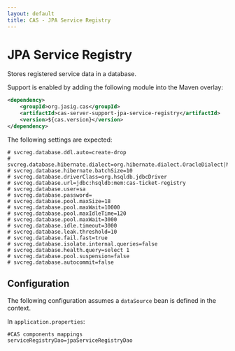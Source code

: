 ```yaml
---
layout: default
title: CAS - JPA Service Registry
---
```


# JPA Service Registry
Stores registered service data in a database.

Support is enabled by adding the following module into the Maven overlay:

```xml
<dependency>
    <groupId>org.jasig.cas</groupId>
    <artifactId>cas-server-support-jpa-service-registry</artifactId>
    <version>${cas.version}</version>
</dependency>
```

The following settings are expected:

```properties
# svcreg.database.ddl.auto=create-drop
# svcreg.database.hibernate.dialect=org.hibernate.dialect.OracleDialect|MySQLInnoDBDialect|HSQLDialect
# svcreg.database.hibernate.batchSize=10
# svcreg.database.driverClass=org.hsqldb.jdbcDriver
# svcreg.database.url=jdbc:hsqldb:mem:cas-ticket-registry
# svcreg.database.user=sa
# svcreg.database.password=
# svcreg.database.pool.maxSize=18
# svcreg.database.pool.maxWait=10000
# svcreg.database.pool.maxIdleTime=120
# svcreg.database.pool.maxWait=3000
# svcreg.database.idle.timeout=3000
# svcreg.database.leak.threshold=10
# svcreg.database.fail.fast=true
# svcreg.database.isolate.internal.queries=false
# svcreg.database.health.query=select 1
# svcreg.database.pool.suspension=false
# svcreg.database.autocommit=false
```


## Configuration

The following configuration assumes a `dataSource` bean is defined in the context.

In `application.properties`:

```properties
#CAS components mappings
serviceRegistryDao=jpaServiceRegistryDao
```
